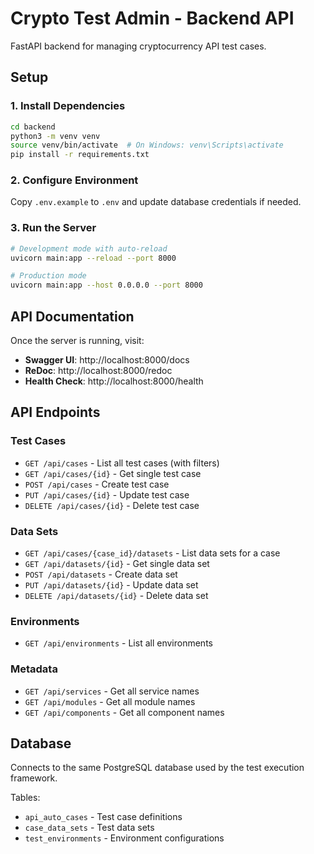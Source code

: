 # Crypto Test Admin - Backend API

FastAPI backend for managing cryptocurrency API test cases.

## Setup

### 1. Install Dependencies

```bash
cd backend
python3 -m venv venv
source venv/bin/activate  # On Windows: venv\Scripts\activate
pip install -r requirements.txt
```

### 2. Configure Environment

Copy `.env.example` to `.env` and update database credentials if needed.

### 3. Run the Server

```bash
# Development mode with auto-reload
uvicorn main:app --reload --port 8000

# Production mode
uvicorn main:app --host 0.0.0.0 --port 8000
```

## API Documentation

Once the server is running, visit:
- **Swagger UI**: http://localhost:8000/docs
- **ReDoc**: http://localhost:8000/redoc
- **Health Check**: http://localhost:8000/health

## API Endpoints

### Test Cases
- `GET /api/cases` - List all test cases (with filters)
- `GET /api/cases/{id}` - Get single test case
- `POST /api/cases` - Create test case
- `PUT /api/cases/{id}` - Update test case
- `DELETE /api/cases/{id}` - Delete test case

### Data Sets
- `GET /api/cases/{case_id}/datasets` - List data sets for a case
- `GET /api/datasets/{id}` - Get single data set
- `POST /api/datasets` - Create data set
- `PUT /api/datasets/{id}` - Update data set
- `DELETE /api/datasets/{id}` - Delete data set

### Environments
- `GET /api/environments` - List all environments

### Metadata
- `GET /api/services` - Get all service names
- `GET /api/modules` - Get all module names
- `GET /api/components` - Get all component names

## Database

Connects to the same PostgreSQL database used by the test execution framework.

Tables:
- `api_auto_cases` - Test case definitions
- `case_data_sets` - Test data sets
- `test_environments` - Environment configurations

